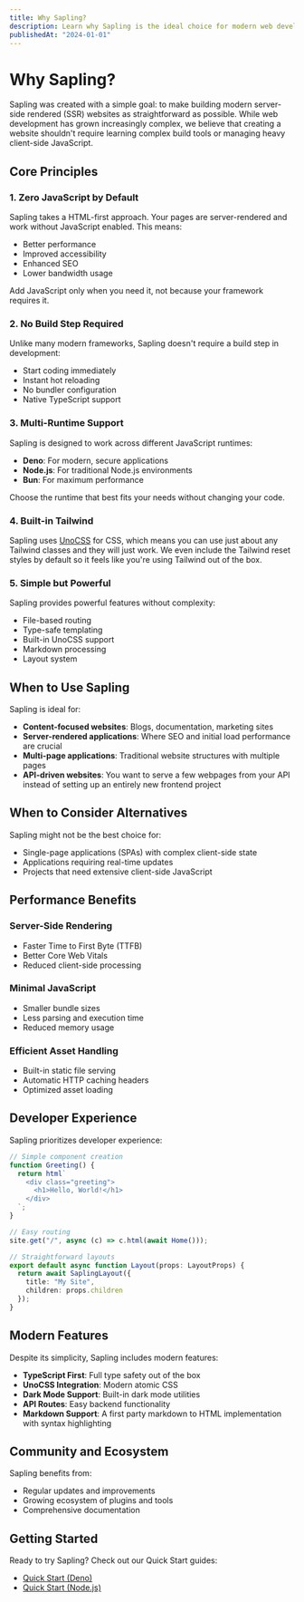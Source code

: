 ```yaml
---
title: Why Sapling?
description: Learn why Sapling is the ideal choice for modern web development
publishedAt: "2024-01-01"
---
```


# Why Sapling?

Sapling was created with a simple goal: to make building modern server-side rendered (SSR) websites as straightforward as possible. While web development has grown increasingly complex, we believe that creating a website shouldn't require learning complex build tools or managing heavy client-side JavaScript.

## Core Principles

### 1. Zero JavaScript by Default

Sapling takes a HTML-first approach. Your pages are server-rendered and work without JavaScript enabled. This means:
- Better performance
- Improved accessibility
- Enhanced SEO
- Lower bandwidth usage

Add JavaScript only when you need it, not because your framework requires it.

### 2. No Build Step Required

Unlike many modern frameworks, Sapling doesn't require a build step in development:
- Start coding immediately
- Instant hot reloading
- No bundler configuration
- Native TypeScript support

### 3. Multi-Runtime Support

Sapling is designed to work across different JavaScript runtimes:
- **Deno**: For modern, secure applications
- **Node.js**: For traditional Node.js environments
- **Bun**: For maximum performance

Choose the runtime that best fits your needs without changing your code.

### 4. Built-in Tailwind

Sapling uses [UnoCSS](https://github.com/unocss/unocss) for CSS, which means you can use just about any Tailwind classes and they will just work. We even include the Tailwind reset styles by default so it feels like you're using Tailwind out of the box.

### 5. Simple but Powerful

Sapling provides powerful features without complexity:
- File-based routing
- Type-safe templating
- Built-in UnoCSS support
- Markdown processing
- Layout system

## When to Use Sapling

Sapling is ideal for:

- **Content-focused websites**: Blogs, documentation, marketing sites
- **Server-rendered applications**: Where SEO and initial load performance are crucial
- **Multi-page applications**: Traditional website structures with multiple pages
- **API-driven websites**: You want to serve a few webpages from your API instead of setting up an entirely new frontend project

## When to Consider Alternatives

Sapling might not be the best choice for:

- Single-page applications (SPAs) with complex client-side state
- Applications requiring real-time updates
- Projects that need extensive client-side JavaScript

## Performance Benefits

### Server-Side Rendering
- Faster Time to First Byte (TTFB)
- Better Core Web Vitals
- Reduced client-side processing

### Minimal JavaScript
- Smaller bundle sizes
- Less parsing and execution time
- Reduced memory usage

### Efficient Asset Handling
- Built-in static file serving
- Automatic HTTP caching headers
- Optimized asset loading

## Developer Experience

Sapling prioritizes developer experience:

```typescript
// Simple component creation
function Greeting() {
  return html`
    <div class="greeting">
      <h1>Hello, World!</h1>
    </div>
  `;
}

// Easy routing
site.get("/", async (c) => c.html(await Home()));

// Straightforward layouts
export default async function Layout(props: LayoutProps) {
  return await SaplingLayout({
    title: "My Site",
    children: props.children
  });
}
```

## Modern Features

Despite its simplicity, Sapling includes modern features:

- **TypeScript First**: Full type safety out of the box
- **UnoCSS Integration**: Modern atomic CSS
- **Dark Mode Support**: Built-in dark mode utilities
- **API Routes**: Easy backend functionality
- **Markdown Support**: A first party markdown to HTML implementation with syntax highlighting

## Community and Ecosystem

Sapling benefits from:
- Regular updates and improvements
- Growing ecosystem of plugins and tools
- Comprehensive documentation

## Getting Started

Ready to try Sapling? Check out our Quick Start guides:
- [Quick Start (Deno)](/docs/quick-start-deno)
- [Quick Start (Node.js)](/docs/quick-start-node) 